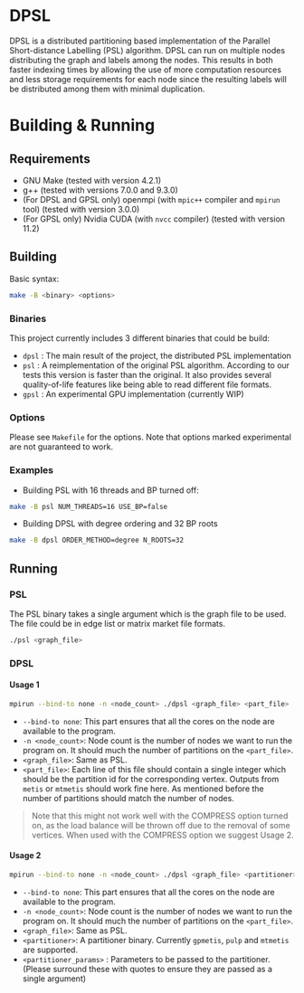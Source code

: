 # DPSL

DPSL is a distributed partitioning based implementation of the Parallel Short-distance Labelling (PSL) algorithm. DPSL can run on multiple nodes distributing the graph and labels among the nodes. This results in both faster indexing times by allowing the use of more computation resources and less storage requirements for each node since the resulting labels will be distributed among them with minimal duplication.



# Building & Running

## Requirements

- GNU Make (tested with version 4.2.1)
- g++ (tested with versions 7.0.0 and 9.3.0)
- (For DPSL and GPSL only) openmpi (with `mpic++` compiler and `mpirun` tool) (tested with version 3.0.0)
- (For GPSL only) Nvidia CUDA (with `nvcc` compiler) (tested with version 11.2)

## Building

Basic syntax:

``` bash
make -B <binary> <options>
```

### Binaries

This project currently includes 3 different binaries that could be build:
- `dpsl` : The main result of the project, the distributed PSL implementation
- `psl` : A reimplementation of the original PSL algorithm. According to our tests this version is faster than the original. It also provides several quality-of-life features like being able to read different file formats.
- `gpsl` : An experimental GPU implementation (currently WIP)

### Options

Please see `Makefile` for the options. Note that options marked experimental are not guaranteed to work.

### Examples

- Building PSL with 16 threads and BP turned off:

``` bash
make -B psl NUM_THREADS=16 USE_BP=false
```

- Building DPSL with degree ordering and 32 BP roots

``` bash
make -B dpsl ORDER_METHOD=degree N_ROOTS=32
```

## Running

### PSL

The PSL binary takes a single argument which is the graph file to be used. The file could be in edge list or matrix market file formats.

``` bash
./psl <graph_file>
```

### DPSL

#### Usage 1

``` bash
mpirun --bind-to none -n <node_count> ./dpsl <graph_file> <part_file>
```

- `--bind-to none`: This part ensures that all the cores on the node are available to the program.
- `-n <node_count>`: Node count is the number of nodes we want to run the program on. It should much the number of partitions on the `<part_file>`.
- `<graph_file>`: Same as PSL.
- `<part_file>`: Each line of this file should contain a single integer which should be the partition id for the corresponding vertex. Outputs from `metis` or `mtmetis` should work fine here. As mentioned before the number of partitions should match the number of nodes.

> Note that this might not work well with the COMPRESS option turned on, as the load balance will be thrown off due to the removal of some vertices.
> When used with the COMPRESS option we suggest Usage 2.

#### Usage 2

``` bash
mpirun --bind-to none -n <node_count> ./dpsl <graph_file> <partitioner> <partitioner_params>
```

- `--bind-to none`: This part ensures that all the cores on the node are available to the program.
- `-n <node_count>`: Node count is the number of nodes we want to run the program on. It should much the number of partitions on the `<part_file>`.
- `<graph_file>`: Same as PSL.
- `<partitioner>`: A partitioner binary. Currently `gpmetis`, `pulp` and `mtmetis` are supported.
- `<partitioner_params>` : Parameters to be passed to the partitioner. (Please surround these with quotes to ensure they are passed as a single argument)